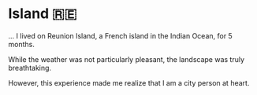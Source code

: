 # Island 🇷🇪

... I lived on Reunion Island, a French island in the Indian Ocean, for 5 months.

While the weather was not particularly pleasant, the landscape was truly breathtaking.

However, this experience made me realize that I am a city person at heart.
